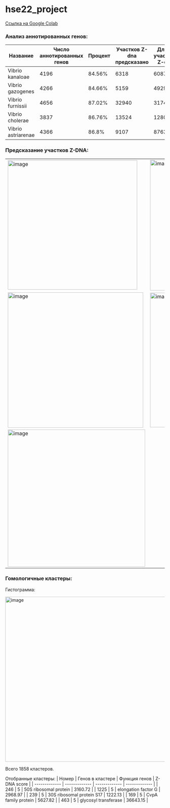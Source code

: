# hse22_project
[Ссылка на Google Colab](https://colab.research.google.com/drive/1E96p2sqwwg0GLWwLrj1snMLPhTZBmxq_#scrollTo=XO8UQfHJwTSN)

### Анализ аннотированных генов:
| Название | Число аннотированных генов | Процент | Участков Z-dna предсказано | Длина участков Z-dna |
| ------------- | ------------- | ------------- | ------------- | ------------- | 
| Vibrio kanaloae | 4196 | 84.56% | 6318 | 60874 |
| Vibrio gazogenes | 4266 | 84.66% | 5159 | 49292 |
| Vibrio furnissii | 4656 | 87.02% | 32940 | 317438 |
| Vibrio cholerae | 3837 | 86.76% | 13524 | 128090|
| Vibrio astriarenae | 4366 | 86.8% | 9107 | 87638 |


### Предсказание участков Z-DNA:
| | |
| - | - |
| <img width="409" alt="image" src="https://user-images.githubusercontent.com/60537387/173353779-cdf90a60-6323-4028-a09b-fdd5494be413.png"> | <img width="414" alt="image" src="https://user-images.githubusercontent.com/60537387/173353893-58001fb6-1919-4575-a7d2-3632d7d0d00b.png"> |
| <img width="428" alt="image" src="https://user-images.githubusercontent.com/60537387/173353970-4ac361e5-f58d-4ec1-9228-bca20bbf29ef.png"> | <img width="426" alt="image" src="https://user-images.githubusercontent.com/60537387/173354029-527ce6b4-4253-4522-9803-260b09ed827c.png"> |
| <img width="434" alt="image" src="https://user-images.githubusercontent.com/60537387/173354064-edd092e2-3350-4f9a-a69c-610e211f72a5.png"> | |

 ### Гомологичные кластеры:

Гистограмма:

<img width="522" alt="image" src="https://user-images.githubusercontent.com/60537387/173356530-b198a981-7625-4cb2-ab7f-f5e8a829b569.png">

Всего 1858 кластеров.

Отобранные кластеры:
| Номер | Генов в кластере | Функция генов |  Z-DNA score |
| ------------- | ------------- | ------------- | ------------- | 
| 246 | 5 | 50S ribosomal protein | 3160.72 |
| 1225 | 5 | elongation factor G | 2968.97 |
| 239 | 5 | 30S ribosomal protein S17 | 1222.13 |
| 169 | 5 | CvpA family protein | 5627.82 |
| 463 | 5 |  glycosyl transferase  | 36643.15 |
